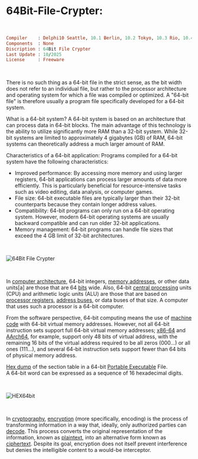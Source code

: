 # 64Bit-File-Crypter:

</br>

```ruby
Compiler    : Delphi10 Seattle, 10.1 Berlin, 10.2 Tokyo, 10.3 Rio, 10.4 Sydney, 11 Alexandria, 12 Athens
Components  : None
Discription : 64Bit File Crypter
Last Update : 10/2025
License     : Freeware
```

</br>

There is no such thing as a 64-bit file in the strict sense, as the bit width does not refer to an individual file, but rather to the processor architecture and operating system for which a file was compiled or optimized. A "64-bit file" is therefore usually a program file specifically developed for a 64-bit system.

What is a 64-bit system?
A 64-bit system is based on an architecture that can process data in 64-bit blocks. The main advantage of this technology is the ability to utilize significantly more RAM than a 32-bit system. While 32-bit systems are limited to approximately 4 gigabytes (GB) of RAM, 64-bit systems can theoretically address a much larger amount of RAM.

Characteristics of a 64-bit application:
Programs compiled for a 64-bit system have the following characteristics:
* Improved performance: By accessing more memory and using larger registers, 64-bit applications can process larger amounts of data more efficiently. This is particularly beneficial for resource-intensive tasks such as video editing, data analysis, or computer games.
* File size: 64-bit executable files are typically larger than their 32-bit counterparts because they contain longer address values.
* Compatibility: 64-bit programs can only run on a 64-bit operating system. However, modern 64-bit operating systems are usually backward compatible and can run older 32-bit applications.
* Memory management: 64-bit programs can handle file sizes that exceed the 4 GB limit of 32-bit architectures.

</br>

![64Bit File Crypter](https://github.com/user-attachments/assets/9d1807e6-5b3a-4112-bb32-66957291432f)

</br>

In [computer architecture](https://en.wikipedia.org/wiki/Computer_architecture), 64-bit integers, [memory addresses](https://en.wikipedia.org/wiki/Memory_address), or other data units[a] are those that are 64 [bits](https://en.wikipedia.org/wiki/Bit) wide. Also, 64-bit [central processing](https://en.wikipedia.org/wiki/Central_processing_unit) units (CPU) and arithmetic logic units (ALU) are those that are based on [processor registers](https://en.wikipedia.org/wiki/Processor_register), [address buses](https://en.wikipedia.org/wiki/Bus_(computing)#Address_bus), or data buses of that size. A computer that uses such a processor is a 64-bit computer.

From the software perspective, 64-bit computing means the use of [machine code](https://en.wikipedia.org/wiki/Machine_code) with 64-bit virtual memory addresses. However, not all 64-bit instruction sets support full 64-bit virtual memory addresses; [x86-64](https://en.wikipedia.org/wiki/X86-64) and [AArch64](https://en.wikipedia.org/wiki/AArch64), for example, support only 48 bits of virtual address, with the remaining 16 bits of the virtual address required to be all zeros (000...) or all ones (111...), and several 64-bit instruction sets support fewer than 64 bits of physical memory address.


[Hex dump](https://en.wikipedia.org/wiki/Hex_dump) of the section table in a 64-bit [Portable Executable](https://en.wikipedia.org/wiki/Portable_Executable) File.  
A 64-bit word can be expressed as a sequence of 16 hexadecimal digits.

</br>

![HEX64bit](https://github.com/user-attachments/assets/93304a25-a5dc-44ae-8dac-8e395db6c156)

</br>

In [cryptography](https://en.wikipedia.org/wiki/Cryptography_law), [encryption](https://en.wikipedia.org/wiki/Code) (more specifically, encoding) is the process of transforming information in a way that, ideally, only authorized parties can [decode](https://en.wikipedia.org/wiki/Decoding). This process converts the original representation of the information, known as [plaintext](https://en.wikipedia.org/wiki/Plaintext), into an alternative form known as [ciphertext](https://en.wikipedia.org/wiki/Ciphertext). Despite its goal, encryption does not itself prevent interference but denies the intelligible content to a would-be interceptor.
